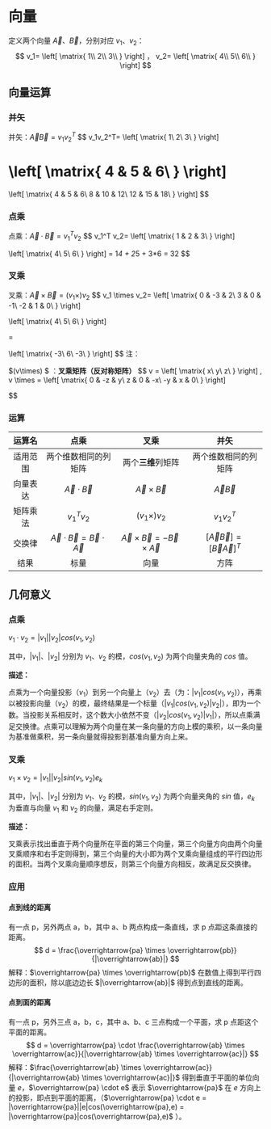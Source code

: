 # 向量

定义两个向量 $\overrightarrow{A}$、$\overrightarrow{B}$，分别对应 $v_1$、$v_2$：
$$
v_1= \left[
\matrix{
  1\\
  2\\
  3\\
}
\right]
，
v_2= \left[
\matrix{
  4\\
  5\\
  6\\
}
\right]
$$

## 向量运算

### 并矢

并矢：$\overrightarrow{A}\overrightarrow{B} = v_1v_2^T$
$$
v_1v_2^T=
\left[
\matrix{
  1\\
  2\\
  3\\
}
\right]

\left[
\matrix{
  4 & 5 & 6\\
}
\right]
=

\left[
\matrix{
  4 & 5 & 6\\
  8 & 10 & 12\\
  12 & 15 & 18\\
}
\right]
$$


### 点乘

点乘：$\overrightarrow{A} \cdot \overrightarrow{B} =v_1^T v_2$
$$
v_1^T v_2=
\left[
\matrix{
  1 & 2 & 3\\
}
\right]

\left[
\matrix{
  4\\ 5\\ 6\\
}
\right]
= 1*4 + 2*5 + 3*6 = 32
$$


### 叉乘

叉乘：$\overrightarrow{A} \times \overrightarrow{B} = (v_1\times) v_2$
$$
v_1 \times v_2=
\left[
\matrix{
  0 & -3 & 2\\
  3 & 0 & -1\\
  -2 & 1 & 0\\
}
\right]

\left[
\matrix{
  4\\ 5\\ 6\\
}
\right]

=

\left[
\matrix{
  -3\\
  6\\
  -3\\
}
\right]
$$
注：

$(v\times) $ ：**叉乘矩阵（反对称矩阵）**
$$
v =
\left[
\matrix{
  x\\
  y\\
  z\\
}
\right]
,
v \times =
\left[
\matrix{
  0 & -z & y\\
  z & 0 & -x\\
  -y & x & 0\\
}
\right]
$$


### 运算

|  运算名  |                             点乘                             |                             叉乘                             |                             并矢                             |
| :------: | :----------------------------------------------------------: | :----------------------------------------------------------: | :----------------------------------------------------------: |
| 适用范围 |                     两个维数相同的列矩阵                     |                      两个**三维**列矩阵                      |                     两个维数相同的列矩阵                     |
| 向量表达 |        $\overrightarrow{A} \cdot \overrightarrow{B}$         |        $\overrightarrow{A} \times \overrightarrow{B}$        |            $\overrightarrow{A}\overrightarrow{B}$            |
| 矩阵乘法 |                         $v_1^T v_2$                          |                      $(v_1\times) v_2$                       |                          $v_1v_2^T$                          |
|  交换律  | $\overrightarrow{A} \cdot \overrightarrow{B}=\overrightarrow{B} \cdot \overrightarrow{A}$ | $\overrightarrow{A} \times \overrightarrow{B} = -\overrightarrow{B} \times \overrightarrow{A}$ | $[\overrightarrow{A}\overrightarrow{B}]=[\overrightarrow{B}\overrightarrow{A}]^T$ |
|   结果   |                             标量                             |                             向量                             |                             方阵                             |

## 几何意义

### 点乘

$v_1 \cdot v_2 = |v_1||v_2|cos(v_1,v_2)$

其中，$|v_1|$、$|v_2|$ 分别为 $v_1$、$v_2$ 的模，$cos(v_1,v_2)$ 为两个向量夹角的 $cos$ 值。

**描述：**

点乘为一个向量投影（$v_1$）到另一个向量上（$v_2$）去（为：$|v_1|cos(v_1,v_2)$），再乘以被投影向量（$v_2$）的模，最终结果是一个标量（$|v_1|cos(v_1,v_2)|v_2|$），即为一个数。当投影关系相反时，这个数大小依然不变（$|v_2|cos(v_1,v_2)|v_1|$），所以点乘满足交换律。点乘可以理解为两个向量在某一条向量的方向上模的乘积，以一条向量为基准做乘积，另一条向量就得投影到基准向量方向上来。

### 叉乘

$v_1 \times v_2 = |v_1||v_2|sin(v_1,v_2)e_k$

其中，$|v_1|$、$|v_2|$ 分别为 $v_1$、$v_2$ 的模，$sin(v_1,v_2)$ 为两个向量夹角的 $sin$ 值，$e_k$ 为垂直与向量 $v_1$ 和 $v_2$ 的向量，满足右手定则。

**描述：**

叉乘表示找出垂直于两个向量所在平面的第三个向量，第三个向量方向由两个向量叉乘顺序和右手定则得到，第三个向量的大小即为两个叉乘向量组成的平行四边形的面积。当两个叉乘向量顺序想反，则第三个向量方向相反，故满足反交换律。

### 应用

#### 点到线的距离

有一点 p，另外两点 a，b，其中 a、b 两点构成一条直线，求 p 点距这条直接的距离。
$$
d = \frac{\overrightarrow{pa} \times \overrightarrow{pb}}{|\overrightarrow{ab}|}
$$
解释：$\overrightarrow{pa} \times \overrightarrow{pb}$ 在数值上得到平行四边形的面积，除以底边边长 $|\overrightarrow{ab}|$ 得到点到直线的距离。

#### 点到面的距离

有一点 p，另外三点 a，b，c，其中 a、b、c 三点构成一个平面，求 p 点距这个平面的距离。
$$
d = \overrightarrow{pa} \cdot \frac{\overrightarrow{ab} \times \overrightarrow{ac}}{|\overrightarrow{ab} \times \overrightarrow{ac}|}
$$
解释：$\frac{\overrightarrow{ab} \times \overrightarrow{ac}}{|\overrightarrow{ab} \times \overrightarrow{ac}|}$ 得到垂直于平面的单位向量 $e$，$\overrightarrow{pa} \cdot e$ 表示 $\overrightarrow{pa}$ 在 $e$ 方向上的投影，即点到平面的距离，（$\overrightarrow{pa} \cdot e = |\overrightarrow{pa}||e|cos(\overrightarrow{pa},e) = |\overrightarrow{pa}|cos(\overrightarrow{pa},e)$ ）。